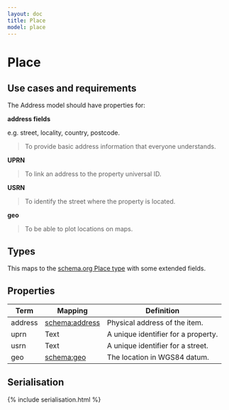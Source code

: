 ```yaml
---
layout: doc
title: Place
model: place
---
```


# Place

## Use cases and requirements

The Address model should have properties for:

**address fields**

e.g. street, locality, country, postcode.

> To provide basic address information that everyone understands.

**UPRN**

> To link an address to the property universal ID.

**USRN**

> To identify the street where the property is located.

**geo**

> To be able to plot locations on maps.



## Types

This maps to the [schema.org Place type](http://schema.org/Place) with some extended fields.


## Properties

Term     | Mapping | Definition
---------|---------|-----------
address | [schema:address](https://schema.org/address) | Physical address of the item.
uprn | Text | A unique identifier for a property.
usrn | Text | A unique identifier for a street.
geo | [schema:geo](https://schema.org/geo) | The location in WGS84 datum.


## Serialisation

{% include serialisation.html %}



